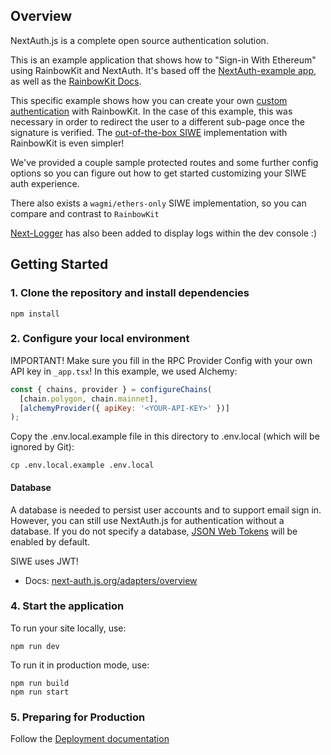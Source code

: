 ## Overview

NextAuth.js is a complete open source authentication solution.

This is an example application that shows how to "Sign-in With Ethereum" using RainbowKit and NextAuth. It's based off the [NextAuth-example app](https://github.com/nextauthjs/next-auth/tree/main/apps/example-nextjs), as well as the [RainbowKit Docs](https://www.rainbowkit.com/docs). 

This specific example shows how you can create your own [custom authentication](https://www.rainbowkit.com/docs/custom-authentication) with RainbowKit. In the case of this example, this was necessary in order to redirect the user to a different sub-page once the signature is verified. The [out-of-the-box SIWE](https://www.rainbowkit.com/docs/authentication) implementation with RainbowKit is even simpler!

We've provided a couple sample protected routes and some further config options so you can figure out how to get started customizing your SIWE auth experience.

There also exists a `wagmi/ethers-only` SIWE implementation, so you can compare and contrast to `RainbowKit`

[Next-Logger](https://github.com/atkinchris/next-logger) has also been added to display logs within the dev console :)

## Getting Started

### 1. Clone the repository and install dependencies

```
npm install
```

### 2. Configure your local environment

IMPORTANT! Make sure you fill in the RPC Provider Config with your own API key in `_app.tsx`! In this example, we used Alchemy:
```js
const { chains, provider } = configureChains(
  [chain.polygon, chain.mainnet],
  [alchemyProvider({ apiKey: '<YOUR-API-KEY>' })]
);
```

Copy the .env.local.example file in this directory to .env.local (which will be ignored by Git):

```
cp .env.local.example .env.local
```

#### Database

A database is needed to persist user accounts and to support email sign in. However, you can still use NextAuth.js for authentication without a database. If you do not specify a database, [JSON Web Tokens](https://jwt.io/introduction) will be enabled by default.

SIWE uses JWT!

* Docs: [next-auth.js.org/adapters/overview](https://next-auth.js.org/adapters/overview)

### 4. Start the application

To run your site locally, use:

```
npm run dev
```

To run it in production mode, use:

```
npm run build
npm run start
```

### 5. Preparing for Production

Follow the [Deployment documentation](https://next-auth.js.org/deployment)



